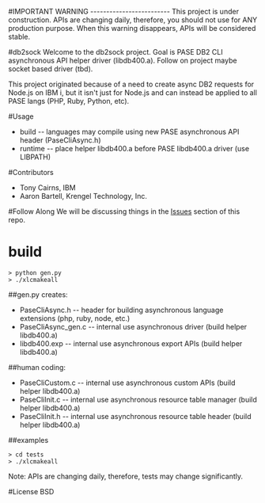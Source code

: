 #IMPORTANT WARNING -------------------------
This project is under construction. APIs are changing daily, therefore, you should not use for ANY production purpose. When this warning disappears, APIs will be considered stable.


#db2sock
Welcome to the db2sock project.  Goal is PASE DB2 CLI asynchronous API helper driver (libdb400.a). Follow on project maybe socket based driver (tbd).

This project originated because of a need to create async DB2 requests for Node.js on IBM i, but it isn't just for Node.js and can instead be applied to all PASE langs (PHP, Ruby, Python, etc).

#Usage
- build   -- languages may compile using new PASE asynchronous API header (PaseCliAsync.h) 
- runtime -- place helper libdb400.a before PASE libdb400.a driver (use LIBPATH) 

#Contributors
- Tony Cairns, IBM
- Aaron Bartell, Krengel Technology, Inc.

#Follow Along
We will be discussing things in the [Issues](http://bit.ly/db2sock-issues) section of this repo.  

# build
```
> python gen.py
> ./xlcmakeall
```

##gen.py creates: 
- PaseCliAsync.h      -- header for building asynchronous language extensions (php, ruby, node, etc.)
- PaseCliAsync_gen.c  -- internal use asynchronous driver      (build helper libdb400.a)
- libdb400.exp        -- internal use asynchronous export APIs (build helper libdb400.a)

##human coding:
- PaseCliCustom.c      -- internal use asynchronous custom APIs            (build helper libdb400.a)
- PaseCliInit.c        -- internal use asynchronous resource table manager (build helper libdb400.a)
- PaseCliInit.h        -- internal use asynchronous resource table header  (build helper libdb400.a)

##examples
```
> cd tests
> ./xlcmakeall
```
Note: APIs are changing daily, therefore, tests may change significantly.


#License
BSD

